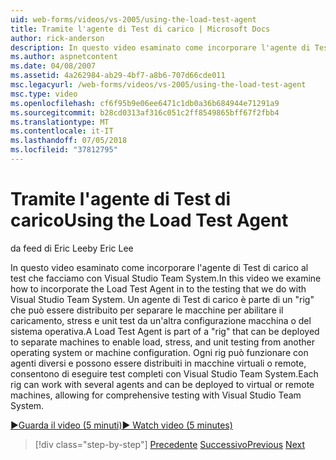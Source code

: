 ```yaml
---
uid: web-forms/videos/vs-2005/using-the-load-test-agent
title: Tramite l'agente di Test di carico | Microsoft Docs
author: rick-anderson
description: In questo video esaminato come incorporare l'agente di Test di carico al test che facciamo con Visual Studio Team System. Un agente di Test di carico è parte di un '...
ms.author: aspnetcontent
ms.date: 04/08/2007
ms.assetid: 4a262984-ab29-4bf7-a8b6-707d66cde011
msc.legacyurl: /web-forms/videos/vs-2005/using-the-load-test-agent
msc.type: video
ms.openlocfilehash: cf6f95b9e06ee6471c1db0a36b684944e71291a9
ms.sourcegitcommit: b28cd0313af316c051c2ff8549865bff67f2fbb4
ms.translationtype: MT
ms.contentlocale: it-IT
ms.lasthandoff: 07/05/2018
ms.locfileid: "37812795"
---
```

<a name="using-the-load-test-agent"></a><span data-ttu-id="cdb5f-104">Tramite l'agente di Test di carico</span><span class="sxs-lookup"><span data-stu-id="cdb5f-104">Using the Load Test Agent</span></span>
====================
<span data-ttu-id="cdb5f-105">da feed di Eric Lee</span><span class="sxs-lookup"><span data-stu-id="cdb5f-105">by Eric Lee</span></span>

<span data-ttu-id="cdb5f-106">In questo video esaminato come incorporare l'agente di Test di carico al test che facciamo con Visual Studio Team System.</span><span class="sxs-lookup"><span data-stu-id="cdb5f-106">In this video we examine how to incorporate the Load Test Agent in to the testing that we do with Visual Studio Team System.</span></span> <span data-ttu-id="cdb5f-107">Un agente di Test di carico è parte di un "rig" che può essere distribuito per separare le macchine per abilitare il caricamento, stress e unit test da un'altra configurazione macchina o del sistema operativa.</span><span class="sxs-lookup"><span data-stu-id="cdb5f-107">A Load Test Agent is part of a "rig" that can be deployed to separate machines to enable load, stress, and unit testing from another operating system or machine configuration.</span></span> <span data-ttu-id="cdb5f-108">Ogni rig può funzionare con agenti diversi e possono essere distribuiti in macchine virtuali o remote, consentono di eseguire test completi con Visual Studio Team System.</span><span class="sxs-lookup"><span data-stu-id="cdb5f-108">Each rig can work with several agents and can be deployed to virtual or remote machines, allowing for comprehensive testing with Visual Studio Team System.</span></span>

[<span data-ttu-id="cdb5f-109">&#9654;Guarda il video (5 minuti)</span><span class="sxs-lookup"><span data-stu-id="cdb5f-109">&#9654; Watch video (5 minutes)</span></span>](https://channel9.msdn.com/Blogs/ASP-NET-Site-Videos/using-the-load-test-agent)

> [!div class="step-by-step"]
> <span data-ttu-id="cdb5f-110">[Precedente](the-effects-of-caching.md)
> [Successivo](the-effects-of-viewstate.md)</span><span class="sxs-lookup"><span data-stu-id="cdb5f-110">[Previous](the-effects-of-caching.md)
[Next](the-effects-of-viewstate.md)</span></span>
